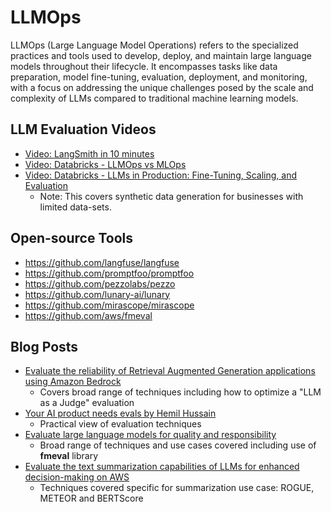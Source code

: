 # LLMOps

LLMOps (Large Language Model Operations) refers to the specialized practices and tools used to develop, deploy, and maintain large language models throughout their lifecycle. It encompasses tasks like data preparation, model fine-tuning, evaluation, deployment, and monitoring, with a focus on addressing the unique challenges posed by the scale and complexity of LLMs compared to traditional machine learning models.

## LLM Evaluation Videos 

* [Video: LangSmith in 10 minutes](https://www.youtube.com/watch?v=jx7xuHlfsEQ)
* [Video: Databricks - LLMOps vs MLOps](https://www.youtube.com/watch?v=1jvxxa7tdjw)
* [Video: Databricks - LLMs in Production: Fine-Tuning, Scaling, and Evaluation](https://www.youtube.com/watch?v=5Q2KGEN3APk)
  * Note: This covers synthetic data generation for businesses with limited data-sets.

## Open-source Tools 

* https://github.com/langfuse/langfuse
* https://github.com/promptfoo/promptfoo
* https://github.com/pezzolabs/pezzo
* https://github.com/lunary-ai/lunary
* https://github.com/mirascope/mirascope
* https://github.com/aws/fmeval

## Blog Posts

* [Evaluate the reliability of Retrieval Augmented Generation applications using Amazon Bedrock](https://aws.amazon.com/blogs/machine-learning/evaluate-the-reliability-of-retrieval-augmented-generation-applications-using-amazon-bedrock/)
  * Covers broad range of techniques including how to optimize a "LLM as a Judge" evaluation
* [Your AI product needs evals by Hemil Hussain](https://hamel.dev/blog/posts/evals/)
  * Practical view of evaluation techniques  
* [Evaluate large language models for quality and responsibility](https://aws.amazon.com/blogs/machine-learning/evaluate-large-language-models-for-quality-and-responsibility/)
  * Broad range of techniques and use cases covered including use of **fmeval** library
* [Evaluate the text summarization capabilities of LLMs for enhanced decision-making on AWS](https://aws.amazon.com/blogs/machine-learning/evaluate-the-text-summarization-capabilities-of-llms-for-enhanced-decision-making-on-aws/)
  * Techniques covered specific for summarization use case: ROGUE, METEOR and BERTScore

